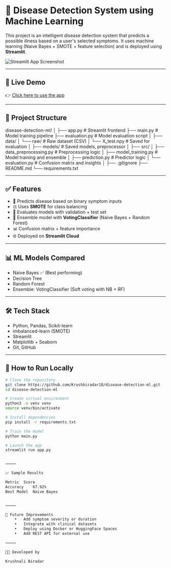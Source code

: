

# 🧠 Disease Detection System using Machine Learning

This project is an intelligent disease detection system that predicts a possible illness based on a user's selected symptoms. It uses machine learning (Naive Bayes + SMOTE + feature selection) and is deployed using **Streamlit**.

![Streamlit App Screenshot](https://github.com/Krushbiradar18/disease-detection-ml/assets/your-screenshot.png) <!-- Replace with real link -->

---

## 🚀 Live Demo

👉 [Click here to use the app](https://your-deployed-app-url.streamlit.app) <!-- Replace this with actual Streamlit app URL -->

---

## 📂 Project Structure

disease-detection-ml/
│
├── app.py                     # Streamlit frontend
├── main.py                    # Model training pipeline
├── evaluation.py              # Model evaluation script
│
├── data/
│   └── raw/                   # Raw dataset (CSV)
│   └── X_test.npy             # Saved for evaluation
│
├── models/                    # Saved models, preprocessor
│
├── src/
│   ├── data_preprocessing.py  # Preprocessing logic
│   ├── model_training.py      # Model training and ensemble
│   ├── prediction.py          # Predictor logic
│   └── evaluation.py          # Confusion matrix and insights
│
├── .gitignore
├── README.md
└── requirements.txt

---

## ✅ Features

- 🧠 Predicts disease based on binary symptom inputs  
- ⚖️ Uses **SMOTE** for class balancing  
- 🧪 Evaluates models with validation + test set  
- 🧮 Ensemble model with **VotingClassifier** (Naive Bayes + Random Forest)  
- 📊 Confusion matrix + feature importance  
- 🌐 Deployed on **Streamlit Cloud**

---

## 📊 ML Models Compared

- Naive Bayes ✅ (Best performing)
- Decision Tree
- Random Forest
- Ensemble: VotingClassifier (Soft voting with NB + RF)

---

## 🛠️ Tech Stack

- Python, Pandas, Scikit-learn
- imbalanced-learn (SMOTE)
- Streamlit
- Matplotlib + Seaborn
- Git, GitHub

---

## 🧪 How to Run Locally

```bash
# Clone the repository
git clone https://github.com/Krushbiradar18/disease-detection-ml.git
cd disease-detection-ml

# Create virtual environment
python3 -m venv venv
source venv/bin/activate

# Install dependencies
pip install -r requirements.txt

# Train the model
python main.py

# Launch the app
streamlit run app.py


⸻

📈 Sample Results

Metric	Score
Accuracy	67.92%
Best Model	Naive Bayes


⸻

🤖 Future Improvements
	•	Add symptom severity or duration
	•	Integrate with clinical datasets
	•	Deploy using Docker or HuggingFace Spaces
	•	Add REST API for external use

⸻

👩‍💻 Developed by

Krushnali Biradar

